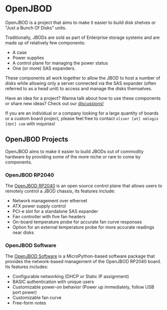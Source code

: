 # OpenJBOD

OpenJBOD is a project that aims to make it easier to build disk shelves or "Just a Bunch Of Disks" units.

Traditionally, JBODs are sold as part of Enterprise storage systems and are made up of relatively few components:
- A case
- Power supplies
- A control plane for managing the power status
- One (or more) SAS expanders.

These components all work together to allow the JBOD to host a number of disks while allowing only a server connected via the SAS expander (often referred to as a head unit) to access and manage the disks themselves.

Have an idea for a project? Wanna talk about how to use these components or share new ideas? Check out our [discussions!](https://github.com/orgs/OpenJBOD/discussions)

If you are an individual or a company looking for a large quantity of boards or a custom board project, please feel free to contact `oliver [at] omlogix [dot] com` with inquiries!

## OpenJBOD Projects

OpenJBOD aims to make it easier to build JBODs out of commodity hardware by providing some of the more niche or rare to come by components.

### OpenJBOD RP2040

The [OpenJBOD RP2040](https://github.com/OpenJBOD/rp2040) is an open source control plane that allows users to remotely control a JBOD chassis, its features include:

- Network management over ethernet
- ATX power supply control
- PCI-e slot for a standalone SAS expander
- Fan controller with five fan headers
- On-board temperature probe for accurate fan curve responses
- Option for an external temperature probe for more accurate readings near disks

### OpenJBOD Software

The [OpenJBOD Software](https://github.com/OpenJBOD/software) is a MicroPython-based software package that provides the network-based management of the OpenJBOD RP2040 board. Its features includes:

- Configurable networking (DHCP or Static IP assignment)
- BASIC authentication with unique users
- Customizable power-on behavior (Power up immediately, follow USB port power)
- Customizable fan curve
- Free-form notes
